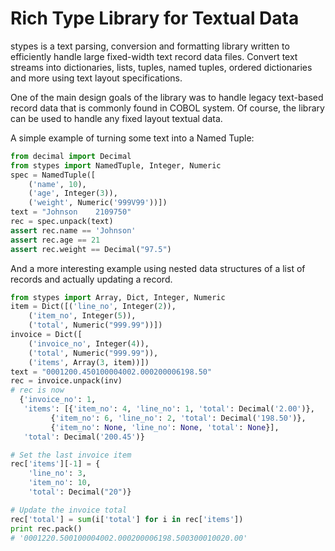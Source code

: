Rich Type Library for Textual Data
==================================

stypes is a text parsing, conversion and formatting library written to
efficiently handle large fixed-width text record data files. Convert text
streams into dictionaries, lists, tuples, named tuples, ordered dictionaries
and more using text layout specifications.

One of the main design goals of the library was to handle legacy text-based
record data that is commonly found in COBOL system. Of course, the library
can be used to handle any fixed layout textual data.

A simple example of turning some text into a Named Tuple:

```python
from decimal import Decimal
from stypes import NamedTuple, Integer, Numeric
spec = NamedTuple([
	('name', 10),
	('age', Integer(3)),
	('weight', Numeric('999V99'))])
text = "Johnson    2109750"
rec = spec.unpack(text)
assert rec.name == 'Johnson'
assert rec.age == 21
assert rec.weight == Decimal("97.5")
```

And a more interesting example using nested data structures of a list of
records and actually updating a record.

```python
from stypes import Array, Dict, Integer, Numeric
item = Dict([('line_no', Integer(2)),
	('item_no', Integer(5)),
	('total', Numeric("999.99"))])
invoice = Dict([
    ('invoice_no', Integer(4)),
    ('total', Numeric("999.99")),
    ('items', Array(3, item))])
text = "0001200.450100004002.000200006198.50"
rec = invoice.unpack(inv)
# rec is now
  {'invoice_no': 1,
   'items': [{'item_no': 4, 'line_no': 1, 'total': Decimal('2.00')},
	     {'item_no': 6, 'line_no': 2, 'total': Decimal('198.50')},
	     {'item_no': None, 'line_no': None, 'total': None}],
   'total': Decimal('200.45')}

# Set the last invoice item
rec['items'][-1] = {
    'line_no': 3,
    'item_no': 10,
    'total': Decimal("20")}

# Update the invoice total
rec['total'] = sum(i['total'] for i in rec['items'])
print rec.pack()
# '0001220.500100004002.000200006198.500300010020.00'

```
